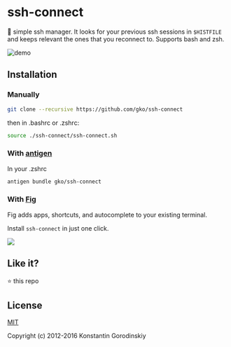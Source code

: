 # ssh-connect
🐙 simple ssh manager. It looks for your previous ssh sessions in `$HISTFILE` and keeps relevant the ones that you reconnect to. Supports bash and zsh.

![demo](https://raw.githubusercontent.com/gko/ssh-connect/master/demo.gif)

## Installation

### Manually
```bash
git clone --recursive https://github.com/gko/ssh-connect
```
then in .bashrc or .zshrc:
```bash
source ./ssh-connect/ssh-connect.sh
```

### With [antigen](https://github.com/zsh-users/antigen)

In your .zshrc
```sh
antigen bundle gko/ssh-connect
```

### With [Fig](https://fig.io)

Fig adds apps, shortcuts, and autocomplete to your existing terminal.

Install `ssh-connect` in just one click.

<a href="https://fig.io/plugins/other/ssh-connect_gko" target="_blank"><img src="https://fig.io/badges/install-with-fig.svg" /></a>

## Like it?

:star: this repo

## License

[MIT](http://opensource.org/licenses/MIT)

Copyright (c) 2012-2016 Konstantin Gorodinskiy
